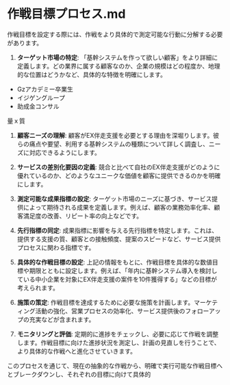 # 作戦目標プロセス.md
作戦目標を設定する際には、作戦をより具体的で測定可能な行動に分解する必要があります。

1. **ターゲット市場の特定**:
   「基幹システムを作って欲しい顧客」をより詳細に定義します。どの業界に属する顧客なのか、企業の規模はどの程度か、地理的な位置はどうかなど、具体的な特徴を明確にします。

- Gzアカデミー卒業生
- イジゲングループ
- 助成金コンサル

量ｘ質

1. **顧客ニーズの理解**:
   顧客がEX伴走支援を必要とする理由を深堀りします。彼らの痛点や要望、利用する基幹システムの種類について詳しく調査し、ニーズに対応できるようにします。

2. **サービスの差別化要因の定義**:
   競合と比べて自社のEX伴走支援がどのように優れているのか、どのようなユニークな価値を顧客に提供できるのかを明確にします。

3. **測定可能な成果指標の設定**:
   ターゲット市場のニーズに基づき、サービス提供によって期待される成果を定義します。例えば、顧客の業務効率化率、顧客満足度の改善、リピート率の向上などです。

4. **先行指標の同定**:
   成果指標に影響を与える先行指標を特定します。これは、提供する支援の質、顧客との接触頻度、提案のスピードなど、サービス提供プロセスに関わる指標です。

5. **具体的な作戦目標の設定**:
   上記の情報をもとに、作戦目標を具体的な数値目標や期限とともに設定します。例えば、「年内に基幹システム導入を検討している中小企業を対象にEX伴走支援の案件を10件獲得する」などの目標が考えられます。

6. **施策の策定**:
   作戦目標を達成するために必要な施策を計画します。マーケティング活動の強化、営業プロセスの効率化、サービス提供後のフォローアップの充実などが含まれます。

7. **モニタリングと評価**:
   定期的に進捗をチェックし、必要に応じて作戦を調整します。作戦目標に向けた進捗状況を測定し、計画の見直しを行うことで、より具体的な作戦へと進化させていきます。

このプロセスを通じて、現在の抽象的な作戦から、明確で実行可能な作戦目標へとブレークダウンし、それぞれの目標に向けて具体的

